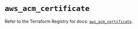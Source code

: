 # `aws_acm_certificate`

Refer to the Terraform Registry for docs: [`aws_acm_certificate`](https://registry.terraform.io/providers/hashicorp/aws/4.67.0/docs/resources/acm_certificate).

